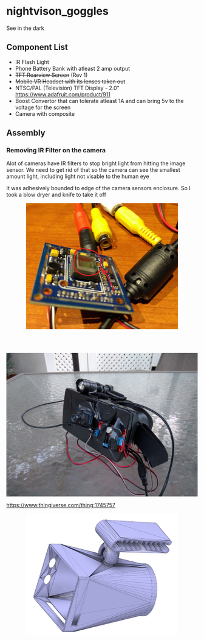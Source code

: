 # nightvison_goggles

See in the dark


## Component List

* IR Flash Light
* Phone Battery Bank with atleast 2 amp output
* ~~TFT Rearview Screen~~ (Rev 1)
* ~~Mobile VR Headset with its lenses taken out~~
*  NTSC/PAL (Television) TFT Display - 2.0" https://www.adafruit.com/product/911
* Boost Convertor that can tolerate atleast 1A and can bring 5v to the voltage for the screen 
* Camera with composite 



## Assembly



### Removing IR Filter on the camera

Alot of cameras have IR filters to stop bright light from hitting the image sensor. We need to get rid of that so the camera can see the smallest amount light, including light not visable to the human eye

It was adhesively bounded to edge of the camera sensors enclosure. So I took a blow dryer and knife to take it off

<p align="center" style="vertical-align: top; position: relative" >
<img align="top" style="vertical-align:top" src="https://github.com/aziddy/nightvison_goggles/blob/master/media/camera_ir_filter.png?raw=true" width="400"/>
</p>




<br>
<br>


<p align="center" style="vertical-align: top; position: relative" >
<img align="top" style="vertical-align:top" src="https://github.com/aziddy/nightvison_goggles/blob/master/media/IMG_20160605_202914.jpg?raw=true" width="700"/>
</p>



https://www.thingiverse.com/thing:1745757
<p align="center" style="vertical-align: top; position: relative" >
<img align="top" style="vertical-align:top" src="https://github.com/aziddy/nightvison_goggles/blob/master/media/cad.PNG?raw=true" width="400"/>
</p>
